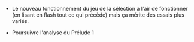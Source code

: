 
* Le nouveau fonctionnement du jeu de la sélection a l'air de fonctionner (en lisant en flash tout ce qui précède) mais ça mérite des essais plus variés.


* Poursuivre l'analyse du Prélude 1

